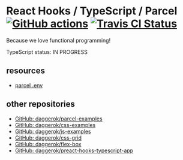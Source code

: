 # React Hooks / TypeScript / Parcel [![GitHub actions](https://github.com/daggerok/react-hooks-typescript-app/workflows/GitHub%20actions%20workflows/badge.svg)](https://github.com/daggerok/react-hooks-typescript-app/actions?query=workflow%3A%22GitHub+actions+workflows%22) [![Travis CI Status](https://travis-ci.org/daggerok/react-hooks-typescript-app.svg?branch=master)](https://travis-ci.org/daggerok/react-hooks-typescript-app)
Because we love functional programming!

TypeScript status: IN PROGRESS

## resources
* [parcel .env](https://parceljs.org/env.html)

## other repositories
* [GitHub: daggerok/parcel-examples](https://github.com/daggerok/parcel-examples)
* [GitHub: daggerok/css-examples](https://github.com/daggerok/css-examples)
* [GitHub: daggerok/js-examples](https://github.com/daggerok/js-examples)
* [GitHub: daggerok/css-grid](https://github.com/daggerok/css-grid)
* [GitHub: daggerok/flex-box](https://github.com/daggerok/flex-box)
* [GitHub: daggerok/preact-hooks-typescript-app](https://github.com/daggerok/preact-hooks-typescript-app)
